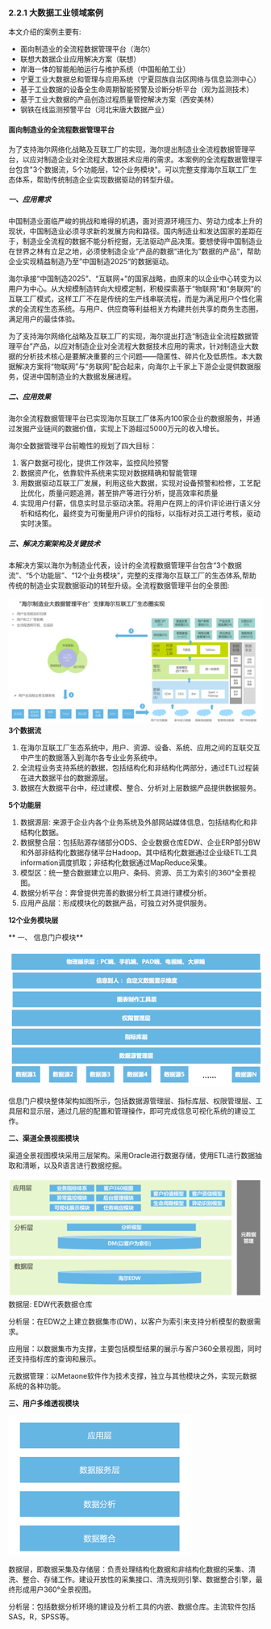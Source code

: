 ### 2.2.1 大数据工业领域案例

本文介绍的案例主要有:

* 面向制造业的全流程数据管理平台（海尔）
* 联想大数据企业应用解决方案（联想）
* 岸海一体的智能船舶运行与维护系统（中国船舶工业）
* 宁夏工业大数据总和管理与应用系统（宁夏回族自治区网络与信息监测中心）
* 基于工业数据的设备全生命周期智能预警及诊断分析平台（观为监测技术）
* 基于工业大数据的产品创造过程质量管控解决方案（西安美林）
* 钢铁在线监测预警平台（河北宋唐大数据产业）

#### 面向制造业的全流程数据管理平台

为了支持海尔网络化战略及互联工厂的实现，海尔提出制造业全流程数据管理平台，以应对制造企业对全流程大数据技术应用的需求。本案例的全流程数据管理平台包含"3个数据流，5个功能层，12个业务模块"。可以完整支撑海尔互联工厂生态体系，帮助传统制造企业实现数据驱动的转型升级。

##### 一、应用需求

中国制造业面临严峻的挑战和难得的机遇，面对资源环境压力、劳动力成本上升的现状，中国制造业必须寻求新的发展方向和路径。国内制造业和发达国家的差距在于，制造业全流程的数据不能分析挖掘，无法驱动产品决策。要想使得中国制造业在世界之林有立足之地，必须使制造企业“产品的数据“进化为”数据的产品“，帮助企业实现精益制造乃至”中国制造2025“的数据驱动。

海尔承接“中国制造2025”、“互联网+”的国家战略，由原来的以企业中心转变为以用户为中心。从大规模制造转向大规模定制，积极探索基于“物联网”和“务联网”的互联工厂模式，这样工厂不在是传统的生产线串联流程，而是为满足用户个性化需求的全流程生态系统。与用户、供应商等利益相关方构建共创共享的商务生态圈，满足用户的最佳体验。

为了支持海尔网络化战略及互联工厂的实现，海尔提出打造“制造业全流程数据管理平台”产品，以应对制造企业对全流程大数据技术应用的需求，针对制造业大数据的分析技术核心是要解决重要的三个问题——隐匿性、碎片化及低质性。本大数据解决方案将“物联网”与“务联网”配合起来，向海尔上千家上下游企业提供数据服务，促进中国制造业的大数据发展进程。

##### 二、应用效果

海尔全流程数据管理平台已实现海尔互联工厂体系内100家企业的数据服务，并通过发掘产业链间的数据价值，实现上下游超过5000万元的收入增长。

海尔全数据管理平台前瞻性的规划了四大目标：

1. 客户数据可视化，提供工作效率，监控风险预警
2. 数据资产化，依靠软件系统来实现对数据精确和智能管理
3. 用数据驱动互联工厂发展，利用这些大数据，实现对设备预警和检修，工艺配比优化，质量问题追溯，甚至排产等进行分析，提高效率和质量
4. 实现用户付薪，信息实时显示驱动决策。将用户在网上的评价评论进行语义分析和结构化，最终变为可衡量用户评价的指标，以指标对员工进行考核，驱动实时决策。

##### 三、解决方案架构及关键技术

本解决方案以海尔为制造业代表，设计的全流程数据管理平台包含“3个数据流”、“5个功能层”、“12个业务模块”，完整的支撑海尔互联工厂的生态体系,帮助传统的制造业实现数据驱动的转型升级。全流程数据管理平台的全景图:

![](/assets2/2.2.1.1_1.png)**3个数据流**

1. 在海尔互联工厂生态系统中，用户、资源、设备、系统、应用之间的互联交互中产生的数据落入到海尔各专业业务系统中。
2. 全流程业务支持系统的数据，包括结构化和非结构化两部分，通过ETL过程装在进大数据平台的数据源层。
3. 数据在大数据平台中，经过建模、整合、分析对上层数据产品提供数据服务。

**5个功能层**

1. 数据源层: 来源于企业内各个业务系统及外部网站媒体信息，包括结构化和非结构化数据。
2. 数据整合层：包括贴源存储部分ODS、企业数据仓库EDW、企业ERP部分BW和外部非结构化数据存储平台Hadoop。其中结构化数据通过企业级ETL工具information调度抓取；非结构化数据通过MapReduce采集。
3. 模型区：统一整合数据建立以用户、条码、资源、员工为索引的360°全景视图。
4. 数据分析平台：奔曾提供完善的数据分析工具进行建模分析。
5. 应用产品层：形成模块化的数据产品，可独立对外提供服务。

**12个业务模块层**

** 一、 信息门户模块**

![](/assets2/2.2.1.1_2.png)

信息门户模块整体架构如图所示，包括数据源管理层、指标库层、权限管理层、工具层和显示层，通过几层的配置和管理操作，即可完成信息可视化系统的建设工作。

**二、渠道全景视图模块**

渠道全景视图模块采用三层架构。采用Oracle进行数据存储，使用ETL进行数据抽取和清晰，以及R语言进行数据挖掘。

![](/assets2/2.2.1.1_3.png)数据层: EDW代表数据仓库

分析层：在EDW之上建立数据集市\(DW\)，以客户为索引来支持分析模型的数据需求。

应用层：以数据集市为支撑，主要包括模型结果的展示与客户360全景视图，同时还支持指标库的查询和展示。

元数据管理：以Metaone软件作为技术支撑，独立与其他模块之外，实现元数据系统的各种功能。

**三、用户多维透视模块**

![](/assets2/2.2.1.1_4.png)

数据层，即数据采集及存储层：负责处理结构化数据和非结构化数据的采集、清洗、整合、存储工作。建设开放性的采集接口、清洗规则引擎、数据整合引擎，最终形成用户360°全景视图。

分析层：包括数据分析环境的建设及分析工具的内嵌、数据仓库。主流软件包括SAS，R，SPSS等。

